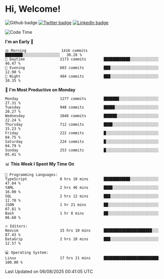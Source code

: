   # Hi, Welcome!
  ![Github badge](https://img.shields.io/github/followers/kraken-afk.svg?style=social&label=Follow&maxAge=2592000)
  [![Twitter badge](https://img.shields.io/badge/-Twitter-00acee?style=flat-square&logo=Twitter&logoColor=white)](https://twitter.com/trshppl)
  [![Linkedin badge](https://img.shields.io/badge/LinkedIn-0077B5?style=flat-square&logo=linkedin&logoColor=white)](https://www.linkedin.com/in/noveanrer)
<!--START_SECTION:waka-->
![Code Time](http://img.shields.io/badge/Code%20Time-1%2C150%20hrs%2040%20mins-blue)

**I'm an Early 🐤** 

```text
🌞 Morning                1416 commits        ████████░░░░░░░░░░░░░░░░░   30.28 % 
🌆 Daytime                2173 commits        ████████████░░░░░░░░░░░░░   46.47 % 
🌃 Evening                603 commits         ███░░░░░░░░░░░░░░░░░░░░░░   12.90 % 
🌙 Night                  484 commits         ███░░░░░░░░░░░░░░░░░░░░░░   10.35 % 
```
📅 **I'm Most Productive on Monday** 

```text
Monday                   1277 commits        ███████░░░░░░░░░░░░░░░░░░   27.31 % 
Tuesday                  948 commits         █████░░░░░░░░░░░░░░░░░░░░   20.27 % 
Wednesday                1040 commits        ██████░░░░░░░░░░░░░░░░░░░   22.24 % 
Thursday                 712 commits         ████░░░░░░░░░░░░░░░░░░░░░   15.23 % 
Friday                   222 commits         █░░░░░░░░░░░░░░░░░░░░░░░░   04.75 % 
Saturday                 224 commits         █░░░░░░░░░░░░░░░░░░░░░░░░   04.79 % 
Sunday                   253 commits         █░░░░░░░░░░░░░░░░░░░░░░░░   05.41 % 
```


📊 **This Week I Spent My Time On** 

```text
💬 Programming Languages: 
TypeScript               8 hrs 10 mins       ████████████░░░░░░░░░░░░░   47.04 % 
YAML                     2 hrs 46 mins       ████░░░░░░░░░░░░░░░░░░░░░   16.00 % 
SQL                      2 hrs 12 mins       ███░░░░░░░░░░░░░░░░░░░░░░   12.70 % 
JSON                     1 hr 21 mins        ██░░░░░░░░░░░░░░░░░░░░░░░   07.81 % 
Bash                     1 hr 8 mins         ██░░░░░░░░░░░░░░░░░░░░░░░   06.60 % 

🔥 Editors: 
Neovim                   15 hrs 10 mins      ██████████████████████░░░   87.43 % 
DataGrip                 2 hrs 10 mins       ███░░░░░░░░░░░░░░░░░░░░░░   12.57 % 

💻 Operating System: 
Linux                    17 hrs 21 mins      █████████████████████████   100.00 % 
```


 Last Updated on 06/08/2025 00:41:05 UTC
<!--END_SECTION:waka-->